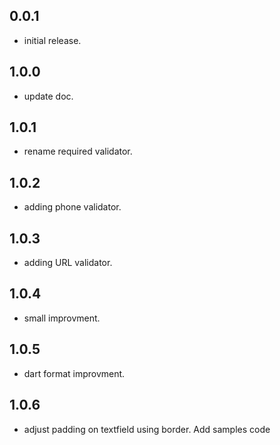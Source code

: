 ## 0.0.1
* initial release.
## 1.0.0
* update doc.
## 1.0.1
* rename required validator.
## 1.0.2
* adding phone validator.
## 1.0.3
* adding URL validator.
## 1.0.4
* small improvment.
## 1.0.5
* dart format improvment.
## 1.0.6
* adjust padding on textfield using border. Add samples code
